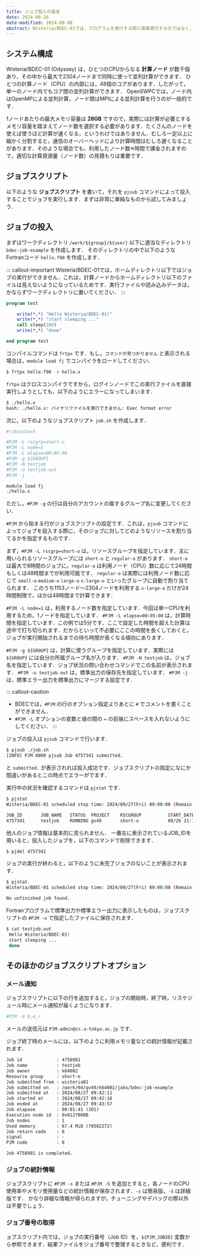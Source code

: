 ```yaml
---
title: ジョブ投入の基本
date: 2024-08-26
date-modified: 2024-09-08
abstract: Wisteria/BDEC-01では，プログラムを実行する際に直接実行するのではなく，そのプログラムを実行するためのジョブスクリプトを作成し，それを投入する，というジョブ管理システムが用いられています．投入されたジョブは計算機が空き次第実行されます．混雑しているときは，何日も待つ必要があるでしょう．その代わり，ジョブを実行しているときには，そのCPUは自分だけが占有する，という仕組みです．ここでは，実際に簡単なジョブスクリプトを書いて投入してみましょう．
---
```


## システム構成

Wisteria/BDEC-01 (Odyssey) は，ひとつのCPUからなる **計算ノード** が数千個あり，その中から最大で2304ノードまで同時に使って並列計算ができます．
ひとつの計算ノード（CPU）の内部には，48個のコアがあります．したがって，単一のノード内でもコア間の並列計算ができます． OpenSWPCでは，ノード内はOpenMPによる並列計算，ノード間はMPIによる並列計算を行うのが一般的です．

1ノードあたりの最大メモリ容量は **28GB** ですので，実際には計算が必要とするメモリ容量を踏まえてノード数を選択する必要があります．たくさんのノードを使えば使うほど計算が速くなる，というわけではありません．むしろ一定以上に細かく分割すると，通信のオーバーヘッドにより計算時間はむしろ遅くなることがあります．そのような場合でも，利用したノード数✕時間で課金されますので，適切な計算資源量（ノード数）の見積もりは重要です．

## ジョブスクリプト

以下のような **ジョブスクリプト** を書いて，それを `pjsub` コマンドによって投入することでジョブを実行します．まずは非常に単純なものから試してみましょう．

## ジョブの投入

まずはワークディレクトリ `/work/${group}/${user}` 以下に適当なディレクトリ `bdec-job-example` を作成します． そのディレクトリの中で以下のようなFortranコード `hello.f90` を作成します．

::: callout-important
Wisteria/BDEC-01では，ホームディレクトリ以下ではジョブの実行ができません．これは，計算ノードからホームディレクトリ以下のファイルは見えないようになっているためです．実行ファイルや読み込みデータは，かならずワークディレクトリに置いてください．
:::

``` fortran
program test

    write(*,*) "Hello Wisteria/BDEC-01!"
    write(*,*) "start sleeping ..."
    call sleep(100)
    write(*,*) "done"

end program test
```

コンパイルコマンドは `frtpx` です．もし，`コマンドが見つかりません` と表示される場合は，`module load fj` でコンパイラをロードしてください．

``` bash
$ frtpx hello.f90 -o hello.x
```

`frtpx` はクロスコンパイラですから，ログインノードでこの実行ファイルを直接実行しようとしても，以下のようにエラーになってしまいます．

``` bash
$ ./hello.x
bash: ./hello.x: バイナリファイルを実行できません: Exec format error
```

次に，以下のようなジョブスクリプト `job.sh` を作成します．

``` bash
#!/bin/bash

#PJM -L rscgrp=short-o
#PJM -L node=1
#PJM -L elapse=00:05:00
#PJM -g ${GROUP}
#PJM -N testjob
#PJM -o testjob.out
#PJM -j

module load fj
./hello.x
```

ただし，`#PJM -g` の行は自分のアカウントの属するグループ名に変更してください．

`#PJM` から始まる行がジョブスクリプトの設定です．これは，`pjsub` コマンドによってジョブを投入する際に，そのジョブに対してどのようなリソースを割り当てるかを指定するものです．

まず，`#PJM -L rscgrp=short-o` は，リソースグループを指定しています．主に用いられるリソースグループには `short-o` と `regular-o` があります． `short-o` は最大で8時間のジョブに，`regular-o` は利用ノード（CPU）数に応じて24時間もしくは48時間までが利用可能です． `regular-o` は実際には利用ノード数に応じて `small-o` `medium-o` `large-o` `x-large-o` といったグループに自動で割り当てられます． このうち1153ノード〜2304ノードを利用する `x-large-o` だけが24時間制限で，ほかは48時間まで計算できます．

`#PJM -L node=1` は，利用するノード数を指定しています．今回は単一CPUを利用するため，1ノードを指定しています． `#PJM -L elapse=00:05:00` は，計算時間を指定しています．この例では5分です．ここで設定した時間を超えた計算は途中で打ち切られます．だからといって不必要にここの時間を長くしておくと，ジョブが実行開始されるまでの待ち時間が長くなる傾向にあります．

`#PJM -g ${GROUP}` は，計算に使うグループを指定しています．実際には `${GROUP}` には自分の所属グループ名が入ります． `#PJM -N testjob` は，ジョブ名を指定しています．ジョブ状況の問い合わせコマンドでこの名前が表示されます． `#PJM -o testjob.out` は，標準出力の保存先を指定しています． `#PJM -j` は，標準エラー出力を標準出力にマージする設定です．

::: callout-caution
-   BDECでは，`#PJM` の行のオプション指定よりあとに `#` でコメントを書くことができません．
-   `#PJM -L` オプションの変数と値の間の `=` の前後にスペースを入れないようにしてください．
:::

ジョブの投入は `pjsub` コマンドで行います．

``` bash
$ pjsub ./job.sh 
[INFO] PJM 0000 pjsub Job 4757341 submitted.
```

と `submitted.` が表示されれば投入成功です．ジョブスクリプトの指定になにか間違いがあるとこの時点でエラーがでます．

実行中の状況を確認するコマンドは `pjstat` です．

``` bash
$ pjstat
Wisteria/BDEC-01 scheduled stop time: 2024/09/27(Fri) 09:00:00 (Remain: 31days 11:40:58)

JOB_ID       JOB_NAME   STATUS  PROJECT    RSCGROUP          START_DATE        ELAPSE           TOKEN           NODE  GPU
4757341      testjob    RUNNING gv49       short-o           08/26 21:19:00<   00:00:03           0.0              1    -
```

他人のジョブ情報は基本的に見られません． 一番左に表示されているJOB_IDを用いると，投入したジョブを，以下のコマンドで削除できます．

``` bash
$ pjdel 4757341
```

ジョブの実行が終わると，以下のように未完了ジョブのないことが表示されます．

``` bash
$ pjstat
Wisteria/BDEC-01 scheduled stop time: 2024/09/27(Fri) 09:00:00 (Remain: 31days 11:38:58)

No unfinished job found.
```

Fortranプログラムで標準出力や標準エラー出力に表示したものは，ジョブスクリプトの `#PJM -o` で指定したファイルに保存されます．

``` bash
$ cat testjob.out 
 Hello Wisteria/BDEC-01!
 start sleeping ...
 done
```

## そのほかのジョブスクリプトオプション

### メール通知

ジョブスクリプトに以下の行を追加すると，ジョブの開始時，終了時，リスケジュール時にメール通知が届くようになります．

``` bash
#PJM -m b,e,r
```

メールの送信元は `PJM-admin@cc.u-tokyo.ac.jp` です．

ジョブ終了時のメールには，以下のように利用メモリ量などの統計情報が記載されます．

``` txt
Job id             : 4758981
Job name           : testjob
Job owner          : k64002
Resource group     : short-o
Job submitted from : wisteria01
Job submitted on   : /work/04/gv49/k64002/jobs/bdec-job-example
Job submitted at   : 2024/08/27 09:42:11
Job started at     : 2024/08/27 09:42:16
Job ended at       : 2024/08/27 09:43:57
Job elapase        : 00:01:41 (101)
Execution node id  : 0x0127000B
Job nodes          : 1
Used memory        : 67.4 MiB (70582272)
Job return code    : 0
signal             : -
PJM code           : 0

Job 4758981 is completed.
```

### ジョブの統計情報

ジョブスクリプトに `#PJM -s` または `#PJM -S` を追加とすると，各ノードのCPU使用率やメモリ使用量などの統計情報が保存されます．`-s` は簡易版，`-S` は詳細版です． かなり詳細な情報が得られますが，チューニングやデバッグの際以外は不要でしょう．

### ジョブ番号の取得

ョブスクリプト内では，ジョブの実行番号（Job ID）を，`${PJM_JOBID}` 変数から参照できます．結果ファイルをジョブ番号で整理するときなど，便利です．